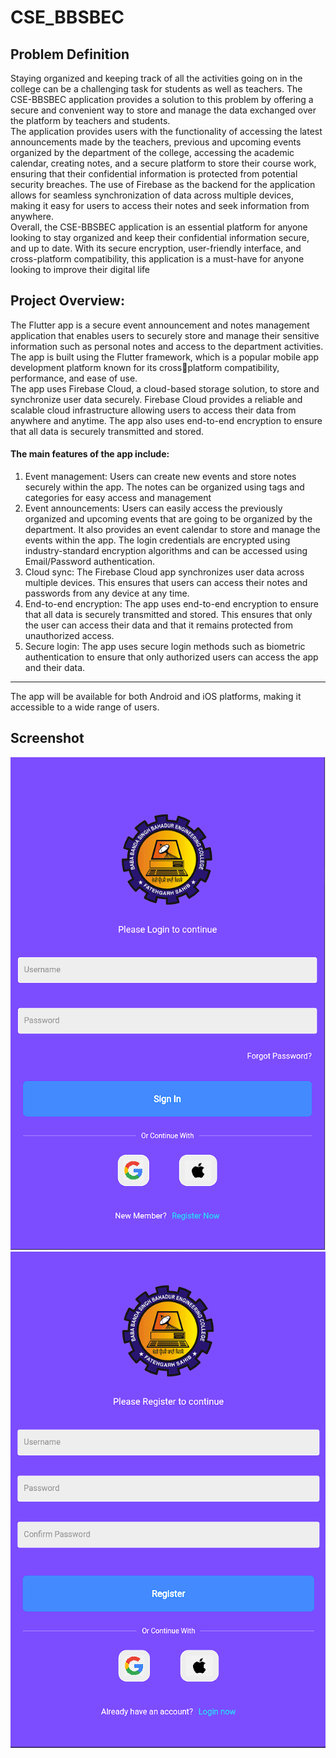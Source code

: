
# CSE_BBSBEC 
 
## Problem Definition
Staying organized and keeping track of all the activities going on in the college can be a challenging task for students as well as teachers. The CSE-BBSBEC application provides a solution to this problem by offering a secure and convenient way to store and manage the data exchanged over the platform by teachers and students.\
The application provides users with the functionality of accessing the latest 
announcements made by the teachers, previous and upcoming events organized by the
department of the college, accessing the academic calendar, creating notes, and a secure platform to store their course work, ensuring that their confidential information is protected from potential security breaches. The use of Firebase as the backend for the application allows for seamless synchronization of data across multiple devices, making it easy for users to access their notes and seek information from anywhere.\
Overall, the CSE-BBSBEC application is an essential platform for anyone looking to stay organized and keep their confidential information secure, and up to date. With its secure encryption, user-friendly interface, and cross-platform compatibility, this application is a must-have for anyone looking to improve their digital life

## Project Overview:
The Flutter app is a secure event announcement and notes management application that enables users to securely store and manage their sensitive information such as personal notes and access to the department activities. The app is built using the Flutter framework, which is a popular mobile app development platform known for its crossplatform compatibility, performance, and ease of use.\
The app uses Firebase Cloud, a cloud-based storage solution, to store and synchronize user data securely. Firebase Cloud provides a reliable and scalable cloud infrastructure allowing users to access their data from anywhere and anytime. The app also uses end-to-end encryption to ensure that all data is securely transmitted and stored.
#### The main features of the app include:
1. Event management: Users can create new events and store notes securely within the app. The notes can be organized using tags and categories for easy access and management
2. Event announcements: Users can easily access the previously organized and upcoming events that are going to be organized by the department. It also provides an event calendar to store and manage the events within the app. The login credentials are encrypted using industry-standard encryption algorithms and can be accessed using Email/Password authentication.
3. Cloud sync: The Firebase Cloud app synchronizes user data across multiple devices. This ensures that users can access their notes and passwords from any device at any time.
4. End-to-end encryption: The app uses end-to-end encryption to ensure that all data is securely transmitted and stored. This ensures that only the user can access their data and that it remains protected from unauthorized access.
5. Secure login: The app uses secure login methods such as biometric authentication to ensure that only authorized users can access the app and their data.
---
The app will be available for both Android and iOS platforms, making it accessible to a wide range of users.

## Screenshot

![App Screenshot](https://github.com/i-amritpal/BBU_Tech/blob/main/images/1.png)\
![](https://github.com/i-amritpal/BBU_Tech/blob/main/images/2.png)
